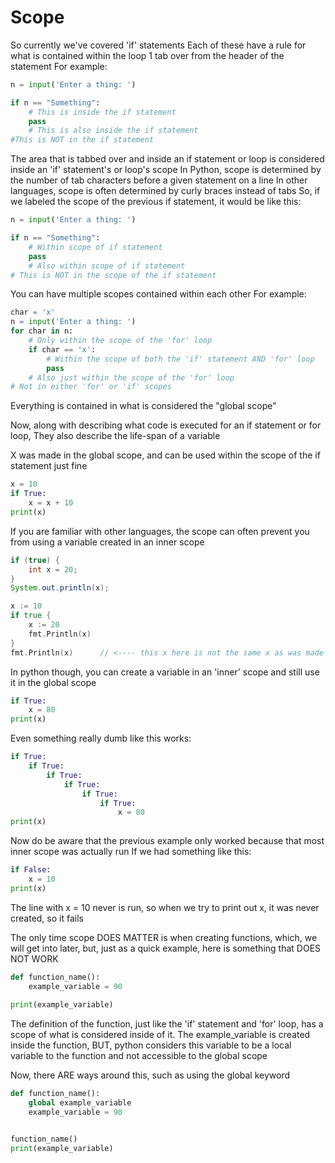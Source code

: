 # Scope 

So currently we've covered 'if' statements
Each of these have a rule for what is contained within the loop 1 tab over from the header of the statement
For example:

```python
n = input('Enter a thing: ')

if n == "Something":
    # This is inside the if statement
    pass
    # This is also inside the if statement
#This is NOT in the if statement
```

The area that is tabbed over and inside an if statement or loop
is considered inside an 'if' statement's or loop's scope
In Python, scope is determined by the number of tab characters before a given statement on a line
In other languages, scope is often determined by curly braces instead of tabs
So, if we labeled the scope of the previous if statement, it would be like this:
```python
n = input('Enter a thing: ')

if n == "Something":
    # Within scope of if statement
    pass
    # Also within scope of if statement
# This is NOT in the scope of the if statement

```


You can have multiple scopes contained within each other
For example:

```python
char = 'x'
n = input('Enter a thing: ')
for char in n:
    # Only within the scope of the 'for' loop
    if char == 'x':
        # Within the scope of both the 'if' statement AND 'for' loop
        pass
    # Also just within the scope of the 'for' loop
# Not in either 'for' or 'if' scopes
```

Everything is contained in what is considered the "global scope"

Now, along with describing what code is executed for an if statement or for loop,
They also describe the life-span of a variable


X was made in the global scope, and can be used within the scope of the if statement just fine

```python
x = 10
if True:
    x = x + 10
print(x)
```

If you are familiar with other languages,
the scope can often prevent you from using
a variable created in an inner scope

```java
if (true) {
    int x = 20;
}
System.out.println(x);
```

```go
x := 10
if true {
    x := 20
    fmt.Println(x)
}
fmt.Println(x)      // <---- this x here is not the same x as was made in the inner scope
```

In python though, you can create a variable in an 'inner' scope and still use it in the global scope
```python
if True:
    x = 80
print(x)
```


Even something really dumb like this works:
```python
if True:
    if True:
        if True:
            if True:
                if True:
                    if True:
                        x = 80
print(x)
```


Now do be aware that the previous example only worked because that most inner scope was actually run
If we had something like this:
```python
if False:
    x = 10
print(x)
```

The line with x = 10 never is run, so when we try to print out x, it was never created, so it fails


The only time scope DOES MATTER is when creating functions, which, we will get into later,
but, just as a quick example, here is something that DOES NOT WORK

```python
def function_name():
    example_variable = 90
    
print(example_variable)
```


The definition of the function, just like the 'if' statement and 'for' loop, has a scope
of what is considered inside of it. The example_variable is created inside the
function, BUT, python considers this variable to be a local variable to the function
and not accessible to the global scope

Now, there ARE ways around this, such as using the global keyword
```python
def function_name():
    global example_variable
    example_variable = 90


function_name()
print(example_variable)
```